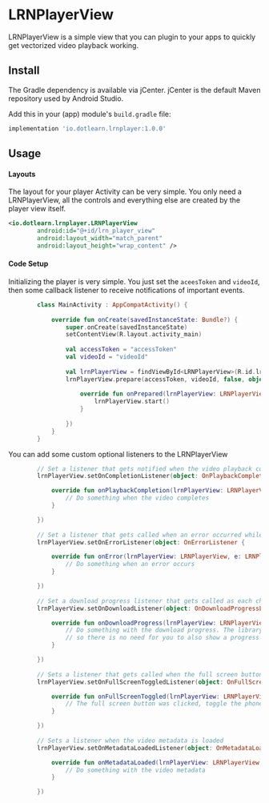 # LRNPlayerView
LRNPlayerView is a simple view that you can plugin to your apps to quickly get vectorized video playback working.

## Install
The Gradle dependency is available via jCenter. jCenter is the default Maven repository used by Android Studio.

Add this in your (app) module's `build.gradle` file:
```groovy
implementation 'io.dotlearn.lrnplayer:1.0.0'
```

## Usage

#### Layouts
The layout for your player Activity can be very simple. You only need a LRNPlayerView, all the controls and everything else are created by the player view itself.
```xml
<io.dotlearn.lrnplayer.LRNPlayerView
        android:id="@+id/lrn_player_view"
        android:layout_width="match_parent"
        android:layout_height="wrap_content" />
```

#### Code Setup

Initializing the player is very simple. You just set the `aceesToken` and `videoId`, then some callback listener to receive notifications of important events.
```kotlin
        class MainActivity : AppCompatActivity() {
        
            override fun onCreate(savedInstanceState: Bundle?) {
                super.onCreate(savedInstanceState)
                setContentView(R.layout.activity_main)
        
                val accessToken = "accessToken"
                val videoId = "videoId"
        
                val lrnPlayerView = findViewById<LRNPlayerView>(R.id.lrn_player_view)
                lrnPlayerView.prepare(accessToken, videoId, false, object: OnPreparedListener {
        
                    override fun onPrepared(lrnPlayerView: LRNPlayerView) {
                        lrnPlayerView.start()
                    }
        
                })
            }
        }
```

You can add some custom optional listeners to the LRNPlayerView
```kotlin
        // Set a listener that gets notified when the video playback completes
        lrnPlayerView.setOnCompletionListener(object: OnPlaybackCompletionListener {

            override fun onPlaybackCompletion(lrnPlayerView: LRNPlayerView) {
                // Do something when the video completes
            }

        })
        
        // Set a listener that gets called when an error occurred while working with the LRNPlayerView
        lrnPlayerView.setOnErrorListener(object: OnErrorListener {

            override fun onError(lrnPlayerView: LRNPlayerView, e: LRNPlayerException) {
                // Do something when an error occurs
            }

        })
        
        // Set a download progress listener that gets called as each chunk of the video is downloaded
        lrnPlayerView.setOnDownloadListener(object: OnDownloadProgressListener{

            override fun onDownloadProgress(lrnPlayerView: LRNPlayerView, progressPercent: Float) {
                // Do something with the download progress. The library already shows a progress bar
                // so there is no need for you to also show a progress bar
            }

        })
        
        // Sets a listener that gets called when the full screen button is clicked
        lrnPlayerView.setOnFullScreenToggledListener(object: OnFullScreenToggledListener{

            override fun onFullScreenToggled(lrnPlayerView: LRNPlayerView) {
                // The full screen button was clicked, toggle the phone orientation
            }

        })
        
        // Sets a listener when the video metadata is loaded
        lrnPlayerView.setOnMetadataLoadedListener(object: OnMetadataLoadedListener{

            override fun onMetadataLoaded(lrnPlayerView: LRNPlayerView, metadata: Metadata) {
                // Do something with the video metadata
            }

        })
```